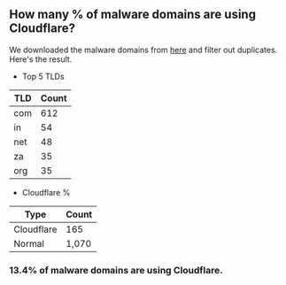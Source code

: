 ## How many % of malware domains are using Cloudflare?


We downloaded the malware domains from [here](https://urlhaus.abuse.ch) and filter out duplicates.
Here's the result.


[//]: # (start replacement)


- Top 5 TLDs

| TLD | Count |
| --- | --- |
| com | 612 |
| in | 54 |
| net | 48 |
| za | 35 |
| org | 35 |


- Cloudflare %

| Type | Count |
| --- | --- |
| Cloudflare | 165 |
| Normal | 1,070 |


### 13.4% of malware domains are using Cloudflare.